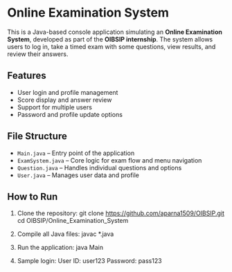 # Online Examination System

This is a Java-based console application simulating an **Online Examination System**, developed as part of the **OIBSIP internship**. 
The system allows users to log in, take a timed exam with some questions, view results, and review their answers.

## Features

- User login and profile management
- Score display and answer review
- Support for multiple users
- Password and profile update options

## File Structure

- `Main.java` – Entry point of the application
- `ExamSystem.java` – Core logic for exam flow and menu navigation
- `Question.java` – Handles individual questions and options
- `User.java` – Manages user data and profile

## How to Run

1. Clone the repository:
   git clone https://github.com/aparna1509/OIBSIP.git
   cd OIBSIP/Online_Examination_System
   
2. Compile all Java files:
   javac *.java

3. Run the application:
   java Main

4. Sample login:
  User ID: user123
  Password: pass123
